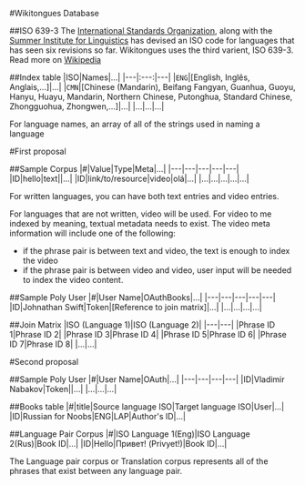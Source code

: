 #Wikitongues Database

##ISO 639-3
The [International Standards Organization](http://www.iso.org/iso/home.html), along with the [Summer Institute for Linguistics](http://www.sil.org/) has devised an ISO code for languages that has seen six revisions so far. Wikitongues uses the third varient, ISO 639-3. Read more on [Wikipedia](https://en.wikipedia.org/wiki/ISO_639)

##Index table
|ISO|Names|…|
|---|:---:|---|
|`ENG`|[English, Inglês, Anglais,…]|…|
|`CMN`|[Chinese (Mandarin), Beifang Fangyan, Guanhua, Guoyu, Hanyu, Huayu, Mandarin, Northern Chinese, Putonghua, Standard Chinese, Zhongguohua, Zhongwen,…]|…|
|…|…|…|

For language names, an array of all of the strings used in naming a language

#First proposal

##Sample Corpus
|#|Value|Type|Meta|…|
|---|---|---|---|---|
|ID|hello|text||…|
|ID|link/to/resource|video|olá|…|
|…|…|…|…|…|

For written languages, you can have both text entries and video entries.

For languages that are not written, video will be used. For video to me indexed by meaning, textual metadata needs to exist. The video meta information will include one of the following:
* if the phrase pair is between text and video, the text is enough to index the video
* if the phrase pair is between video and video, user input will be needed to index the video content.

##Sample Poly User
|#|User Name|OAuthBooks|…|
|---|---|---|---|---|
|ID|Johnathan Swift|Token|[Reference to join matrix]|…|
|…|…|…|…|

##Join Matrix
|ISO (Language 1)|ISO (Language 2)|
|---|---|
|Phrase ID 1|Phrase ID 2|
|Phrase ID 3|Phrase ID 4|
|Phrase ID 5|Phrase ID 6|
|Phrase ID 7|Phrase ID 8|
|…|…|

#Second proposal

##Sample Poly User
|#|User Name|OAuth|…|
|---|---|---|---|
|ID|Vladimir Nabakov|Token||…|
|…|…|…|

##Books table
|#|title|Source language ISO|Target language ISO|User|…|
|ID|Russian for Noobs|ENG|LAP|Author's ID|…|

##Language Pair Corpus
|#|ISO Language 1(Eng)|ISO Language 2(Rus)|Book ID|…|
|ID|Hello|Привет! (Privyet!)|Book ID|…|

The Language pair corpus or Translation corpus represents all of the phrases that exist between any language pair.